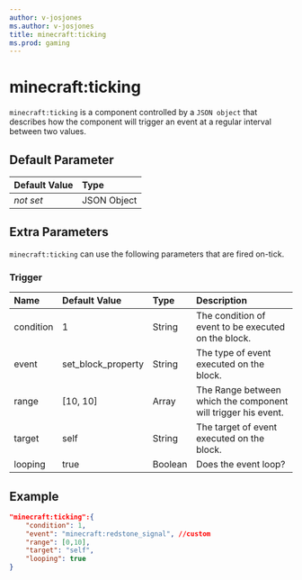 ```yaml
---
author: v-josjones
ms.author: v-josjones
title: minecraft:ticking
ms.prod: gaming
---
```


# minecraft:ticking

`minecraft:ticking` is a component controlled by a `JSON object` that describes how the component will trigger an event at a regular interval between two values.

## Default Parameter

|Default Value|Type |
|:----|:----|
|*not set*| JSON Object|

## Extra Parameters

`minecraft:ticking` can use the following parameters that are fired on-tick.

### Trigger

|Name |Default Value  |Type  |Description  |
|:----------|:----------|:----------|:----------|
|condition| 1| String| The condition of event to be executed on the block. |
|event| set_block_property| String|  The type of event executed on the block. |
|range| [10, 10]| Array|  The Range between which the component will trigger his event. |
|target| self| String| The target of event executed on the block. |
|looping| true| Boolean| Does the event loop?|

## Example

```json
"minecraft:ticking":{
    "condition": 1,
    "event": "minecraft:redstone_signal", //custom
    "range": [0,10],
    "target": "self",
    "looping": true
}
```
